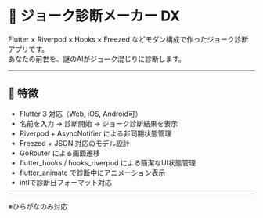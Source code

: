 # 🧠 ジョーク診断メーカー DX

Flutter × Riverpod × Hooks × Freezed などモダン構成で作ったジョーク診断アプリです。  
あなたの前世を、謎のAIがジョーク混じりに診断します。

---

## 📱 特徴

- Flutter 3 対応（Web, iOS, Android可）
- 名前を入力 → 診断開始 → ジョーク診断結果を表示
- Riverpod + AsyncNotifier による非同期状態管理
- Freezed + JSON 対応のモデル設計
- GoRouter による画面遷移
- flutter_hooks / hooks_riverpod による簡潔なUI状態管理
- flutter_animate で診断中にアニメーション表示
- intlで診断日フォーマット対応

---

※ひらがなのみ対応
